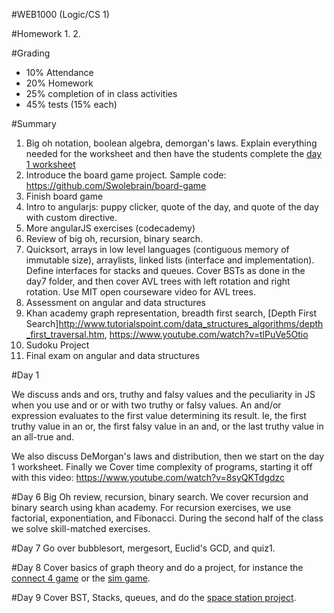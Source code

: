 #WEB1000 (Logic/CS 1)

#Homework
1.
2.

#Grading
* 10% Attendance
* 20% Homework
* 25% completion of in class activities
* 45% tests (15% each)

#Summary
1. Big oh notation, boolean algebra, demorgan's laws. Explain everything needed for the worksheet and then have the students complete the [day 1 worksheet](day1.js)
2. Introduce the board game project. Sample code: https://github.com/Swolebrain/board-game
3. Finish board game
4. Intro to angularjs: puppy clicker, quote of the day, and quote of the day with custom directive.
5. More angularJS exercises (codecademy)
6. Review of big oh, recursion, binary search.
7. Quicksort, arrays in low level languages (contiguous memory of immutable size), arraylists, linked lists (interface and implementation). Define interfaces for stacks and queues. Cover BSTs as done in the day7 folder, and then cover AVL trees with left rotation and right rotation. Use MIT open courseware video for AVL trees.
8. Assessment on angular and data structures
9. Khan academy graph representation, breadth first search, [Depth First Search]http://www.tutorialspoint.com/data_structures_algorithms/depth_first_traversal.htm, https://www.youtube.com/watch?v=tlPuVe5Otio
10. Sudoku Project
12. Final exam on angular and data structures

#Day 1

We discuss ands and ors, truthy and falsy values and the peculiarity in JS when you use and or or with two truthy or falsy values. An and/or expression evaluates to the first value determining its result. Ie, the first truthy value in an or, the first falsy value in an and, or the last truthy value in an all-true and.  

We also discuss DeMorgan's laws and distribution, then we start on the day 1 worksheet. Finally we Cover time complexity of programs, starting it off with this video: https://www.youtube.com/watch?v=8syQKTdgdzc  

#Day 6
Big Oh review, recursion, binary search. We cover recursion and binary search using khan academy. For recursion exercises, we use factorial, exponentiation, and Fibonacci. During the second half of the class we solve skill-matched exercises.

#Day 7
Go over bubblesort, mergesort, Euclid's GCD, and quiz1.

#Day 8
Cover basics of graph theory and do a project, for instance the [connect 4 game](http://www.swolebrain.com/connect4) or the [sim game](http://www.swolebrain.com/sim-game).

#Day 9
Cover BST, Stacks, queues, and do the [space station project](space-station.md).
